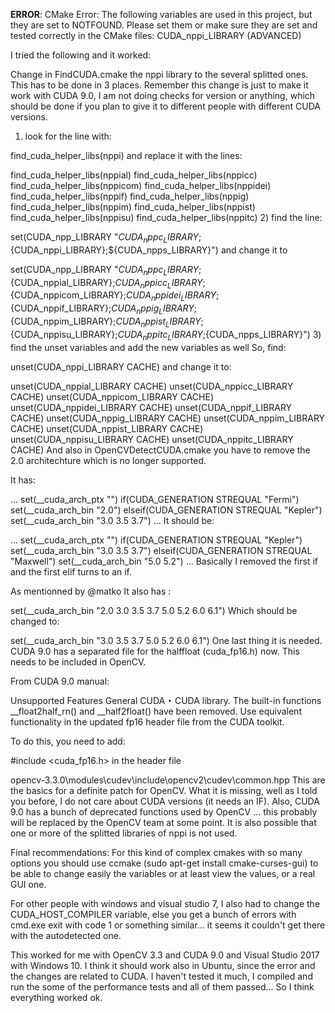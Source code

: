 **ERROR**: CMake Error: The following variables are used in this project, but they are set to NOTFOUND.
Please set them or make sure they are set and tested correctly in the CMake files:
CUDA_nppi_LIBRARY (ADVANCED)


I tried the following and it worked:

Change in FindCUDA.cmake the nppi library to the several splitted ones. This has to be done in 3 places. Remember this change is just to make it work with CUDA 9.0, I am not doing checks for version or anything, which should be done if you plan to give it to different people with different CUDA versions.

1) look for the line with:

find_cuda_helper_libs(nppi)
and replace it with the lines:

  find_cuda_helper_libs(nppial)
  find_cuda_helper_libs(nppicc)
  find_cuda_helper_libs(nppicom)
  find_cuda_helper_libs(nppidei)
  find_cuda_helper_libs(nppif)
  find_cuda_helper_libs(nppig)
  find_cuda_helper_libs(nppim)
  find_cuda_helper_libs(nppist)
  find_cuda_helper_libs(nppisu)
  find_cuda_helper_libs(nppitc)
2) find the line:

set(CUDA_npp_LIBRARY "${CUDA_nppc_LIBRARY};${CUDA_nppi_LIBRARY};${CUDA_npps_LIBRARY}")
and change it to

set(CUDA_npp_LIBRARY "${CUDA_nppc_LIBRARY};${CUDA_nppial_LIBRARY};${CUDA_nppicc_LIBRARY};${CUDA_nppicom_LIBRARY};${CUDA_nppidei_LIBRARY};${CUDA_nppif_LIBRARY};${CUDA_nppig_LIBRARY};${CUDA_nppim_LIBRARY};${CUDA_nppist_LIBRARY};${CUDA_nppisu_LIBRARY};${CUDA_nppitc_LIBRARY};${CUDA_npps_LIBRARY}")
3) find the unset variables and add the new variables as well So, find:

unset(CUDA_nppi_LIBRARY CACHE)
and change it to:

unset(CUDA_nppial_LIBRARY CACHE)
unset(CUDA_nppicc_LIBRARY CACHE)
unset(CUDA_nppicom_LIBRARY CACHE)
unset(CUDA_nppidei_LIBRARY CACHE)
unset(CUDA_nppif_LIBRARY CACHE)
unset(CUDA_nppig_LIBRARY CACHE)
unset(CUDA_nppim_LIBRARY CACHE)
unset(CUDA_nppist_LIBRARY CACHE)
unset(CUDA_nppisu_LIBRARY CACHE)
unset(CUDA_nppitc_LIBRARY CACHE)
And also in OpenCVDetectCUDA.cmake you have to remove the 2.0 architechture which is no longer supported.

It has:

  ...
  set(__cuda_arch_ptx "")
  if(CUDA_GENERATION STREQUAL "Fermi")
    set(__cuda_arch_bin "2.0")
  elseif(CUDA_GENERATION STREQUAL "Kepler")
    set(__cuda_arch_bin "3.0 3.5 3.7")
  ...
It should be:

  ...
  set(__cuda_arch_ptx "")
  if(CUDA_GENERATION STREQUAL "Kepler")
    set(__cuda_arch_bin "3.0 3.5 3.7")
  elseif(CUDA_GENERATION STREQUAL "Maxwell")
    set(__cuda_arch_bin "5.0 5.2")
  ...
Basically I removed the first if and the first elif turns to an if.

As mentionned by @matko It also has :

set(__cuda_arch_bin "2.0 3.0 3.5 3.7 5.0 5.2 6.0 6.1") 
Which should be changed to:

set(__cuda_arch_bin "3.0 3.5 3.7 5.0 5.2 6.0 6.1") 
One last thing it is needed. CUDA 9.0 has a separated file for the halffloat (cuda_fp16.h) now. This needs to be included in OpenCV.

From CUDA 9.0 manual:

Unsupported Features General CUDA ‣ CUDA library. The built-in functions __float2half_rn() and __half2float() have been removed. Use equivalent functionality in the updated fp16 header file from the CUDA toolkit.

To do this, you need to add:

#include <cuda_fp16.h>
in the header file

opencv-3.3.0\modules\cudev\include\opencv2\cudev\common.hpp
This are the basics for a definite patch for OpenCV. What it is missing, well as I told you before, I do not care about CUDA versions (it needs an IF). Also, CUDA 9.0 has a bunch of deprecated functions used by OpenCV ... this probably will be replaced by the OpenCV team at some point. It is also possible that one or more of the splitted libraries of nppi is not used.

Final recommendations: For this kind of complex cmakes with so many options you should use ccmake (sudo apt-get install cmake-curses-gui) to be able to change easily the variables or at least view the values, or a real GUI one.

For other people with windows and visual studio 7, I also had to change the CUDA_HOST_COMPILER variable, else you get a bunch of errors with cmd.exe exit with code 1 or something similar... it seems it couldn't get there with the autodetected one.

This worked for me with OpenCV 3.3 and CUDA 9.0 and Visual Studio 2017 with Windows 10. I think it should work also in Ubuntu, since the error and the changes are related to CUDA. I haven't tested it much, I compiled and run the some of the performance tests and all of them passed... So I think everything worked ok.

